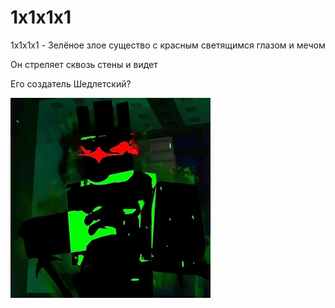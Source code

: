 
<!DOCTYPE html>
<html lang="en">
<head>
    <meta charset="UTF-8">
    <meta name="viewport" content="width=device-width, initial-scale=1.0">
</head>
<body>
    <h1>1x1x1x1</h1>
    <p>1x1x1x1 - Зелёное злое существо с красным светящимся глазом  и мечом</p>
    <p>Он стреляет сквозь стены и видет</p>
    <p>Его создатель Шедлетский?</p>
    <img src="1x1x1x1.webp" alt="Картинка 1x1x1x1">
</body>
</html>
